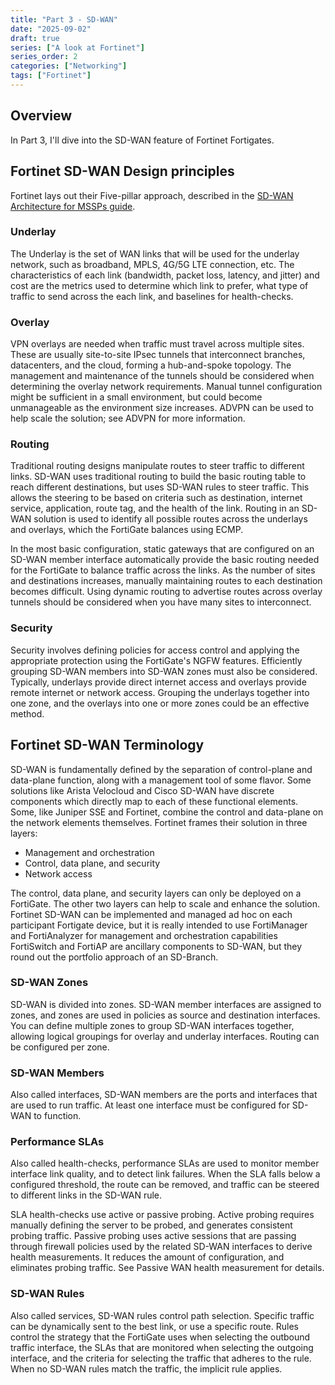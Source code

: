 ```yaml
---
title: "Part 3 - SD-WAN"
date: "2025-09-02"
draft: true
series: ["A look at Fortinet"]
series_order: 2
categories: ["Networking"]
tags: ["Fortinet"]
---
```


## Overview

In Part 3, I'll dive into the SD-WAN feature of Fortinet Fortigates.

## Fortinet SD-WAN Design principles

Fortinet lays out their Five-pillar approach, described in the [SD-WAN Architecture for MSSPs guide](https://docs.fortinet.com/document/fortigate/7.6.4/administration-guide/257828/sd-wan-components-and-design-principles).

### Underlay

The Underlay is the set of WAN links that will be used for the underlay network, such as broadband, MPLS, 4G/5G LTE connection, etc. The characteristics of each link (bandwidth, packet loss, latency, and jitter) and cost are the metrics used to determine which link to prefer, what type of traffic to send across the each link, and baselines for health-checks.

### Overlay

VPN overlays are needed when traffic must travel across multiple sites. These are usually site-to-site IPsec tunnels that interconnect branches, datacenters, and the cloud, forming a hub-and-spoke topology. The management and maintenance of the tunnels should be considered when determining the overlay network requirements. Manual tunnel configuration might be sufficient in a small environment, but could become unmanageable as the environment size increases. ADVPN can be used to help scale the solution; see ADVPN for more information.

### Routing

Traditional routing designs manipulate routes to steer traffic to different links. SD-WAN uses traditional routing to build the basic routing table to reach different destinations, but uses SD-WAN rules to steer traffic. This allows the steering to be based on criteria such as destination, internet service, application, route tag, and the health of the link. Routing in an SD-WAN solution is used to identify all possible routes across the underlays and overlays, which the FortiGate balances using ECMP.

In the most basic configuration, static gateways that are configured on an SD-WAN member interface automatically provide the basic routing needed for the FortiGate to balance traffic across the links. As the number of sites and destinations increases, manually maintaining routes to each destination becomes difficult. Using dynamic routing to advertise routes across overlay tunnels should be considered when you have many sites to interconnect.

### Security

Security involves defining policies for access control and applying the appropriate protection using the FortiGate's NGFW features. Efficiently grouping SD-WAN members into SD-WAN zones must also be considered. Typically, underlays provide direct internet access and overlays provide remote internet or network access. Grouping the underlays together into one zone, and the overlays into one or more zones could be an effective method.

## Fortinet SD-WAN Terminology

SD-WAN is fundamentally defined by the separation of control-plane and data-plane function, along with a management tool of some flavor. Some solutions like Arista Velocloud and Cisco SD-WAN have discrete components which directly map to each of these functional elements. Some, like Juniper SSE and Fortinet, combine the control and data-plane on the network elements themselves. Fortinet frames their solution in three layers:

* Management and orchestration
* Control, data plane, and security
* Network access

The control, data plane, and security layers can only be deployed on a FortiGate. The other two layers can help to scale and enhance the solution. Fortinet SD-WAN can be implemented and managed ad hoc on each participant Fortigate device, but it is really intended to use FortiManager and FortiAnalyzer for management and orchestration capabilities FortiSwitch and FortiAP are ancillary components to SD-WAN, but they round out the portfolio approach of an SD-Branch.

### SD-WAN Zones

SD-WAN is divided into zones. SD-WAN member interfaces are assigned to zones, and zones are used in policies as source and destination interfaces. You can define multiple zones to group SD-WAN interfaces together, allowing logical groupings for overlay and underlay interfaces. Routing can be configured per zone.

### SD-WAN Members

Also called interfaces, SD-WAN members are the ports and interfaces that are used to run traffic. At least one interface must be configured for SD-WAN to function.

### Performance SLAs

Also called health-checks, performance SLAs are used to monitor member interface link quality, and to detect link failures. When the SLA falls below a configured threshold, the route can be removed, and traffic can be steered to different links in the SD-WAN rule.

SLA health-checks use active or passive probing. Active probing requires manually defining the server to be probed, and generates consistent probing traffic. Passive probing uses active sessions that are passing through firewall policies used by the related SD-WAN interfaces to derive health measurements. It reduces the amount of configuration, and eliminates probing traffic. See Passive WAN health measurement for details.

### SD-WAN Rules

Also called services, SD-WAN rules control path selection. Specific traffic can be dynamically sent to the best link, or use a specific route. Rules control the strategy that the FortiGate uses when selecting the outbound traffic interface, the SLAs that are monitored when selecting the outgoing interface, and the criteria for selecting the traffic that adheres to the rule. When no SD-WAN rules match the traffic, the implicit rule applies.